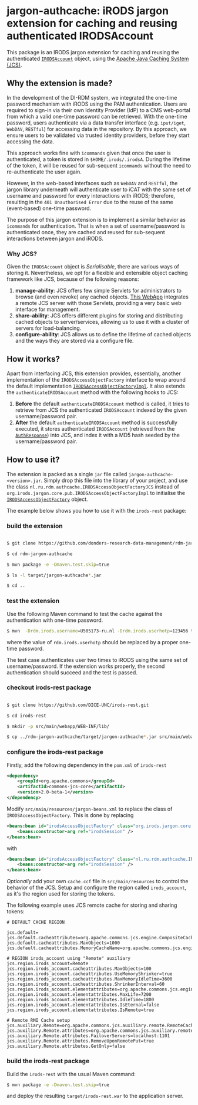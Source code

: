 # jargon-authcache: iRODS jargon extension for caching and reusing authenticated IRODSAccount

This package is an IRODS jargon extension for caching and reusing the authenticated [`IRODSAccount`](https://github.com/DICE-UNC/jargon/blob/master/jargon-core/src/main/java/org/irods/jargon/core/connection/IRODSAccount.java) object, using the [Apache Java Caching System (JCS)](https://commons.apache.org/proper/commons-jcs/).

## Why the extension is made?

In the development of the DI-RDM system, we integrated the one-time password mechanism with iRODS using the PAM authentication. Users are required to sign-in via their own Identity Provider (IdP) to a CMS web-portal from which a valid one-time password can be retrieved.  With the one-time password, users authenticate via a data transfer interface (e.g. `iput/iget`, `WebDAV`, `RESTful`) for accessing data in the repository. By this approach, we ensure users to be validated via trusted identity providers, before they start accessing the data.

This approach works fine with `icommands` given that once the user is authenticated, a token is stored in `$HOME/.irods/.irodsA`. During the lifetime of the token, it will be reused for sub-sequent `icommands` without the need to re-authenticate the user again.

However, in the web-based interfaces such as `WebDAV` and `RESTful`, the jargon library underneath will authenticate user to iCAT with the same set of username and password for every interactions with iRODS; therefore, resulting in the `401 Unauthorised Error` due to the reuse of the same (event-based) one-time password.

The purpose of this jargon extension is to implement a similar behavior as `icommands` for authentication.  That is when a set of username/password is authenticated once, they are cached and reused for sub-sequent interactions between jargon and iRODS.

### Why JCS?

Given the `IRODSAccount` object is _Serialisable_, there are various ways of storing it. Nevertheless, we opt for a flexible and extensible object caching framework like JCS, because of the following reasons:

1. __manage-ability__: JCS offers few simple Servlets for administrators to browse (and even revoke) any cached objects. [This WebApp](https://github.com/donders-research-data-management/rdm-authN-cache) integrates a remote JCS server with those Servlets, providing a very basic web interface for management.
1. __share-ability__:  JCS offers different plugins for storing and distributing cached objects to server/services, allowing us to use it with a cluster of servers for load-balancing.
1. __configure-ability__: JCS allows us to define the lifetime of cached objects and the ways they are stored via a configure file.

## How it works?

Apart from interfacing JCS, this extension provides, essentially, another implementation of the `IRODSAccessObjectFactory` interface to wrap around the default implementation [`IRODSAccessObjectFactoryImpl`](https://github.com/DICE-UNC/jargon/blob/master/jargon-core/src/main/java/org/irods/jargon/core/pub/IRODSAccessObjectFactoryImpl.java). It also extends the `authenticateIRODSAccount` method with the following hooks to JCS:

1. __Before__ the default `authenticateIRODSAccount` method is called, it tries to retrieve from JCS the authenticated `IRODSAccount` indexed by the given username/password pair.
1. __After__ the default `authenticateIRODSAccount` method is successfully executed, it stores authenticated `IRODSAccount` (retrieved from the [`AuthResponse`](https://github.com/DICE-UNC/jargon/blob/master/jargon-core/src/main/java/org/irods/jargon/core/connection/auth/AuthResponse.java)) into JCS, and index it with a MD5 hash seeded by the username/password pair.

## How to use it?

The extension is packed as a single `jar` file called `jargon-authcache-<version>.jar`.  Simply drop this file into the library of your project, and use the class `nl.ru.rdm.authcache.IRODSAccessObjectFactoryJCS` instead of `org.irods.jargon.core.pub.IRODSAccessObjectFactoryImpl` to initialise the [`IRODSAccessObjectFactory`](https://github.com/DICE-UNC/jargon/blob/master/jargon-core/src/main/java/org/irods/jargon/core/pub/IRODSAccessObjectFactory.java) object.

The example below shows you how to use it with the `irods-rest` package:

### build the extension

```bash

$ git clone https://github.com/donders-research-data-management/rdm-jargon-authcache.git

$ cd rdm-jargon-authcache

$ mvn package -e -Dmaven.test.skip=true

$ ls -l target/jargon-authcache*.jar

$ cd ..

```

### test the extension

Use the following Maven command to test the cache against the authentication with one-time password.

```bash
$ mvn  -Drdm.irods.username=U505173-ru.nl -Drdm.irods.userhotp=123456 test
```

where the value of `rdm.irods.userhotp` should be replaced by a proper one-time password.

The test case authenticates user two times to iRODS using the same set of username/password.  If the extension works properly, the second authentication should succeed and the test is passed.

### checkout irods-rest package

```bash

$ git clone https://github.com/DICE-UNC/irods-rest.git

$ cd irods-rest

$ mkdir -p src/main/webapp/WEB-INF/lib/

$ cp ../rdm-jargon-authcache/target/jargon-authcache*.jar src/main/webapp/WEB-INF/lib

```

### configure the irods-rest package

Firstly, add the following dependency in the `pom.xml` of `irods-rest`

```xml
<dependency>
    <groupId>org.apache.commons</groupId>
    <artifactId>commons-jcs-core</artifactId>
    <version>2.0-beta-1</version>
</dependency>
```

Modify `src/main/resources/jargon-beans.xml` to replace the class of `IRODSAccessObjectFactory`.  This is done by replacing

```xml
<beans:bean id="irodsAccessObjectFactory" class="org.irods.jargon.core.pub.IRODSAccessObjectFactoryImpl">
    <beans:constructor-arg ref="irodsSession" />
</beans:bean>
```

with

```xml
<beans:bean id="irodsAccessObjectFactory" class="nl.ru.rdm.authcache.IRODSAccessObjectFactoryJCS">
    <beans:constructor-arg ref="irodsSession" />
</beans:bean>
```

_Optionally_ add your own `cache.ccf` file in `src/main/resources` to control the behavior of the JCS. Setup and configure the region called `irods_account`, as it's the region used for storing the tokens.

The following example uses JCS remote cache for storing and sharing tokens:

```
# DEFAULT CACHE REGION

jcs.default=
jcs.default.cacheattributes=org.apache.commons.jcs.engine.CompositeCacheAttributes
jcs.default.cacheattributes.MaxObjects=1000
jcs.default.cacheattributes.MemoryCacheName=org.apache.commons.jcs.engine.memory.lru.LRUMemoryCache

# REGION irods_account using "Remote" auxiliary
jcs.region.irods_account=Remote
jcs.region.irods_account.cacheattributes.MaxObjects=100
jcs.region.irods_account.cacheattributes.UseMemoryShrinker=true
jcs.region.irods_account.cacheattributes.MaxMemoryIdleTime=3600
jcs.region.irods_account.cacheattributes.ShrinkerInterval=60
jcs.region.irods_account.elementattributes=org.apache.commons.jcs.engine.ElementAttributes
jcs.region.irods_account.elementattributes.MaxLife=7200
jcs.region.irods_account.elementattributes.IdleTime=1800
jcs.region.irods_account.elementattributes.IsEternal=false
jcs.region.irods_account.elementattributes.IsRemote=true

# Remote RMI Cache setup
jcs.auxiliary.Remote=org.apache.commons.jcs.auxiliary.remote.RemoteCacheFactory
jcs.auxiliary.Remote.attributes=org.apache.commons.jcs.auxiliary.remote.RemoteCacheAttributes
jcs.auxiliary.Remote.attributes.FailoverServers=localhost:1101
jcs.auxiliary.Remote.attributes.RemoveUponRemotePut=true
jcs.auxiliary.Remote.attributes.GetOnly=false
```

### build the irods-rest package

Build the `irods-rest` with the usual Maven command:

```bash
$ mvn package -e -Dmaven.test.skip=true
```

and deploy the resulting `target/irods-rest.war` to the application server.
